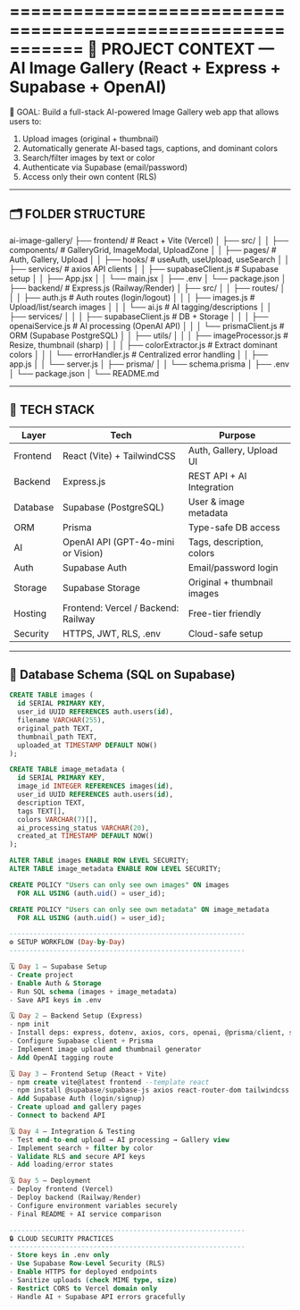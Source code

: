 ===========================================================
🧠 PROJECT CONTEXT — AI Image Gallery (React + Express + Supabase + OpenAI)
===========================================================

🎯 GOAL:
Build a full-stack AI-powered Image Gallery web app that allows users to:
1. Upload images (original + thumbnail)
2. Automatically generate AI-based tags, captions, and dominant colors
3. Search/filter images by text or color
4. Authenticate via Supabase (email/password)
5. Access only their own content (RLS)

-----------------------------------------------------------
🗂️ FOLDER STRUCTURE
-----------------------------------------------------------

ai-image-gallery/
├── frontend/                  # React + Vite (Vercel)
│   ├── src/
│   │   ├── components/        # GalleryGrid, ImageModal, UploadZone
│   │   ├── pages/             # Auth, Gallery, Upload
│   │   ├── hooks/             # useAuth, useUpload, useSearch
│   │   ├── services/          # axios API clients
│   │   ├── supabaseClient.js  # Supabase setup
│   │   ├── App.jsx
│   │   └── main.jsx
│   ├── .env
│   └── package.json
│
├── backend/                   # Express.js (Railway/Render)
│   ├── src/
│   │   ├── routes/
│   │   │   ├── auth.js        # Auth routes (login/logout)
│   │   │   ├── images.js      # Upload/list/search images
│   │   │   └── ai.js          # AI tagging/descriptions
│   │   ├── services/
│   │   │   ├── supabaseClient.js   # DB + Storage
│   │   │   ├── openaiService.js    # AI processing (OpenAI API)
│   │   │   └── prismaClient.js     # ORM (Supabase PostgreSQL)
│   │   ├── utils/
│   │   │   ├── imageProcessor.js   # Resize, thumbnail (sharp)
│   │   │   ├── colorExtractor.js   # Extract dominant colors
│   │   │   └── errorHandler.js     # Centralized error handling
│   │   ├── app.js
│   │   └── server.js
│   ├── prisma/
│   │   └── schema.prisma
│   ├── .env
│   └── package.json
│
└── README.md

-----------------------------------------------------------
🧩 TECH STACK
-----------------------------------------------------------

| Layer | Tech | Purpose |
|-------|------|----------|
| Frontend | React (Vite) + TailwindCSS | Auth, Gallery, Upload UI |
| Backend | Express.js | REST API + AI Integration |
| Database | Supabase (PostgreSQL) | User & image metadata |
| ORM | Prisma | Type-safe DB access |
| AI | OpenAI API (GPT-4o-mini or Vision) | Tags, description, colors |
| Auth | Supabase Auth | Email/password login |
| Storage | Supabase Storage | Original + thumbnail images |
| Hosting | Frontend: Vercel / Backend: Railway | Free-tier friendly |
| Security | HTTPS, JWT, RLS, .env | Cloud-safe setup |

-----------------------------------------------------------
🧱 Database Schema (SQL on Supabase)
-----------------------------------------------------------

```sql
CREATE TABLE images (
  id SERIAL PRIMARY KEY,
  user_id UUID REFERENCES auth.users(id),
  filename VARCHAR(255),
  original_path TEXT,
  thumbnail_path TEXT,
  uploaded_at TIMESTAMP DEFAULT NOW()
);

CREATE TABLE image_metadata (
  id SERIAL PRIMARY KEY,
  image_id INTEGER REFERENCES images(id),
  user_id UUID REFERENCES auth.users(id),
  description TEXT,
  tags TEXT[],
  colors VARCHAR(7)[],
  ai_processing_status VARCHAR(20),
  created_at TIMESTAMP DEFAULT NOW()
);

ALTER TABLE images ENABLE ROW LEVEL SECURITY;
ALTER TABLE image_metadata ENABLE ROW LEVEL SECURITY;

CREATE POLICY "Users can only see own images" ON images
  FOR ALL USING (auth.uid() = user_id);

CREATE POLICY "Users can only see own metadata" ON image_metadata
  FOR ALL USING (auth.uid() = user_id);

-----------------------------------------------------------
⚙️ SETUP WORKFLOW (Day-by-Day)
-----------------------------------------------------------

🗓️ Day 1 — Supabase Setup
- Create project
- Enable Auth & Storage
- Run SQL schema (images + image_metadata)
- Save API keys in .env

🗓️ Day 2 — Backend Setup (Express)
- npm init
- Install deps: express, dotenv, axios, cors, openai, @prisma/client, sharp, color-thief-node, supabase-js
- Configure Supabase client + Prisma
- Implement image upload and thumbnail generator
- Add OpenAI tagging route

🗓️ Day 3 — Frontend Setup (React + Vite)
- npm create vite@latest frontend --template react
- npm install @supabase/supabase-js axios react-router-dom tailwindcss
- Add Supabase Auth (login/signup)
- Create upload and gallery pages
- Connect to backend API

🗓️ Day 4 — Integration & Testing
- Test end-to-end upload → AI processing → Gallery view
- Implement search + filter by color
- Validate RLS and secure API keys
- Add loading/error states

🗓️ Day 5 — Deployment
- Deploy frontend (Vercel)
- Deploy backend (Railway/Render)
- Configure environment variables securely
- Final README + AI service comparison

-----------------------------------------------------------
🔒 CLOUD SECURITY PRACTICES
-----------------------------------------------------------
- Store keys in .env only
- Use Supabase Row-Level Security (RLS)
- Enable HTTPS for deployed endpoints
- Sanitize uploads (check MIME type, size)
- Restrict CORS to Vercel domain only
- Handle AI + Supabase API errors gracefully
